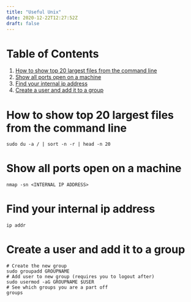 ```yaml
---
title: "Useful Unix"
date: 2020-12-22T12:27:52Z
draft: false
---
```


# Table of Contents

1.  [How to show top 20 largest files from the command line](#org28f7e84)
2.  [Show all ports open on a machine](#org41187ab)
3.  [Find your internal ip address](#org58b27bd)
4.  [Create a user and add it to a group](#orge72f29b)



<a id="org28f7e84"></a>

# How to show top 20 largest files from the command line

    sudo du -a / | sort -n -r | head -n 20


<a id="org41187ab"></a>

# Show all ports open on a machine

    nmap -sn <INTERNAL IP ADDRESS>


<a id="org58b27bd"></a>

# Find your internal ip address

    ip addr


<a id="orge72f29b"></a>

# Create a user and add it to a group

    # Create the new group
    sudo groupadd GROUPNAME
    # Add user to new group (requires you to logout after)
    sudo usermod -aG GROUPNAME $USER
    # See which groups you are a part off
    groups
